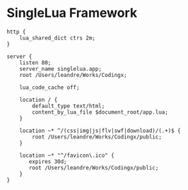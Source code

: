 # SingleLua Framework


    http {
        lua_shared_dict ctrs 2m;
    }

    server {
        listen 80;
        server_name singlelua.app;
        root /Users/leandre/Works/Codingx;

        lua_code_cache off;

        location / {
            default_type text/html;
            content_by_lua_file $document_root/app.lua;
        }

        location ~* ^/(css|img|js|flv|swf|download)/(.+)$ {
            root /Users/leandre/Works/Codingx/public;
        }

        location ~* "^/favicon\.ico" {
           expires 30d;
           root /Users/leandre/Works/Codingx/public;
        }
    }